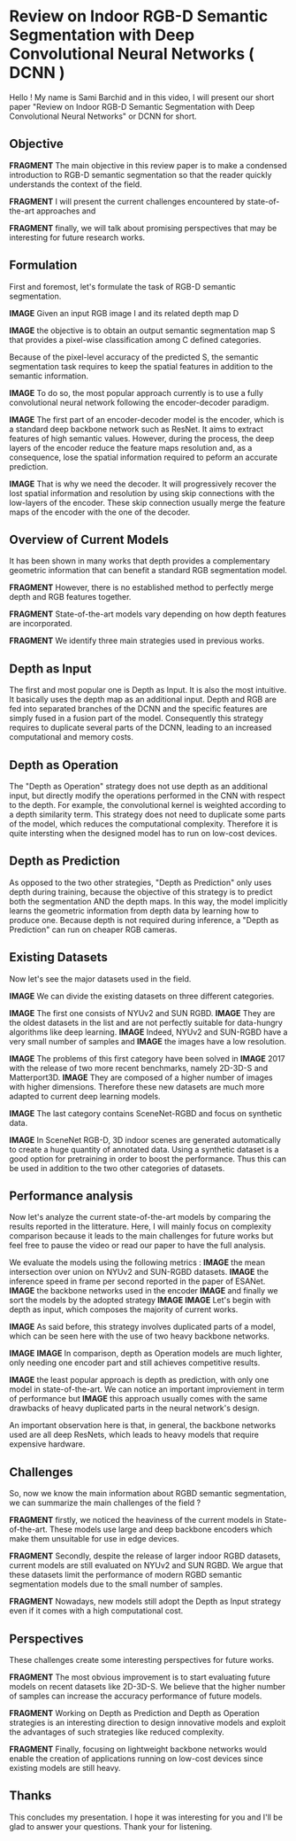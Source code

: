 # Review on Indoor RGB-D Semantic Segmentation with Deep Convolutional Neural Networks ( DCNN )
Hello ! My name is Sami Barchid and in this video, I will present our short paper "Review on Indoor RGB-D Semantic Segmentation with Deep Convolutional Neural Networks" or DCNN for short.

## Objective
**FRAGMENT** The main objective in this review paper is to make a condensed introduction to RGB-D semantic segmentation so that the reader quickly understands the context of the field.

**FRAGMENT** I will present the current challenges encountered by state-of-the-art approaches and

**FRAGMENT** finally, we will talk about promising perspectives that may be interesting for future research works.


## Formulation
First and foremost, let's formulate the task of RGB-D semantic segmentation.

**IMAGE** Given an input RGB image I and its related depth map D

**IMAGE** the objective is to obtain an output semantic segmentation map S that provides a pixel-wise classification among C defined categories.

Because of the pixel-level accuracy of the predicted S, the semantic segmentation task requires to keep the spatial features in addition to the semantic information.

**IMAGE** To do so, the most popular approach currently is to use a fully convolutional neural network following the encoder-decoder paradigm.

**IMAGE** The first part of an encoder-decoder model is the encoder, which is a standard deep backbone network such as ResNet. It aims to extract features of high semantic values. However, during the process, the deep layers of the encoder reduce the feature maps resolution and, as a consequence, lose the spatial information required to peform an accurate prediction.

**IMAGE** That is why we need the decoder. It will progressively recover the lost spatial information and resolution by using skip connections with the low-layers of the encoder. These skip connection usually merge the feature maps of the encoder with the one of the decoder.

## Overview of Current Models
It has been shown in many works that depth provides a complementary geometric information that can benefit a standard RGB segmentation model.

**FRAGMENT** However, there is no established method to perfectly merge depth and RGB features together.

**FRAGMENT** State-of-the-art models vary depending on how depth features are incorporated.

**FRAGMENT** We identify three main strategies used in previous works.

## Depth as Input
The first and most popular one is Depth as Input. It is also the most intuitive. It basically uses the depth map as an additional input. Depth and RGB are fed into separated branches of the DCNN and the specific features are simply fused in a fusion part of the model. Consequently this strategy requires to duplicate several parts of the DCNN, leading to an increased computational and memory costs.

## Depth as Operation
The "Depth as Operation" strategy does not use depth as an additional input, but directly modify the operations performed in the CNN with respect to the depth. For example, the convolutional kernel is weighted according to a depth similarity term. This strategy does not need to duplicate some parts of the model, which reduces the computational complexity. Therefore it is quite intersting when the designed model has to run on low-cost devices.

## Depth as Prediction
As opposed to the two other strategies, "Depth as Prediction" only uses depth during training, because the objective of this strategy is to predict both the segmentation AND the depth maps. In this way, the model implicitly learns the geometric information from depth data by learning how to produce one. Because depth is not required during inference, a "Depth as Prediction" can run on cheaper RGB cameras.


## Existing Datasets
Now let's see the major datasets used in the field.

**IMAGE** We can divide the existing datasets on three different categories.

**IMAGE** The first one consists of NYUv2 and SUN RGBD.
**IMAGE** They are the oldest datasets in the list and are not perfectly suitable for data-hungry algorithms like deep learning.
**IMAGE** Indeed, NYUv2 and SUN-RGBD have a very small number of samples and 
**IMAGE** the images have a low resolution.

**IMAGE** The problems of this first category have been solved in 
**IMAGE** 2017 with the release of two more recent benchmarks, namely 2D-3D-S and Matterport3D.
**IMAGE** They are composed of a higher number of images with higher dimensions. Therefore these new datasets are much more adapted to current deep learning models.

**IMAGE** The last category contains SceneNet-RGBD and focus on synthetic data.

**IMAGE** In SceneNet RGB-D, 3D indoor scenes are generated automatically to create a huge quantity of annotated data. Using a synthetic dataset is a good option for pretraining in order to boost the performance. Thus this can be used in addition to the two other categories of datasets.

<!-- ## Depth Map Examples
On the other hand, the quality of depth sensors is another important feature to take into account.

**IMAGE** as you can see here, in old datasets like NYUv2, we observe many artifacts in non-smooth depth. These problems may lead to poor feature extraction by a deep learning model. 

**IMAGE** On the other hand, more recent datasets like 2D-3D-S were captured by recent depth sensors with better accuracy.

**IMAGE** However, the perfectly-annotated example of SceneNet RGB-D is unreachable in practice because of the synthetic nature of the data. -->

## Performance analysis
Now let's analyze the current state-of-the-art models by comparing the results reported in the litterature. Here, I will mainly focus on complexity comparison because it leads to the main challenges for future works but feel free to pause the video or read our paper to have the full analysis.

We evaluate the models using the following metrics :
**IMAGE** the mean intersection over union on NYUv2 and SUN-RGBD datasets.
**IMAGE** the inference speed in frame per second reported in the paper of ESANet.
**IMAGE** the backbone networks used in the encoder
**IMAGE** and finally we sort the models by the adopted strategy 
**IMAGE**
**IMAGE** Let's begin with depth as input, which composes the majority of current works.

**IMAGE** As said before, this strategy involves duplicated parts of a model, which can be seen here with the use of two heavy backbone networks.

**IMAGE**
**IMAGE** In comparison, depth as Operation models are much lighter, only needing one encoder part and still achieves competitive results.

**IMAGE** the least popular approach is depth as prediction, with only one model in state-of-the-art. We can notice an important improviement in term of performance but **IMAGE** this approach usually comes with the same drawbacks of heavy duplicated parts in the neural network's design.

An important observation here is that, in general, the backbone networks used are all deep ResNets, which leads to heavy models that require expensive hardware. 

## Challenges
So, now we know the main information about RGBD semantic segmentation, we can summarize the main challenges of the field ?

**FRAGMENT** firstly, we noticed the heaviness of the current models in State-of-the-art. These models use large and deep backbone encoders which make them unsuitable for use in edge devices.

**FRAGMENT** Secondly, despite the release of larger indoor RGBD datasets, current models are still evaluated on NYUv2 and SUN RGBD. We argue that these datasets limit the performance of modern RGBD semantic segmentation models due to the small number of samples.

**FRAGMENT** Nowadays, new models still adopt the Depth as Input strategy even if it comes with a high computational cost.

## Perspectives
These challenges create some interesting perspectives for future works.

**FRAGMENT** The most obvious improvement is to start evaluating future models on recent datasets like 2D-3D-S. We believe that the higher number of samples can increase the accuracy performance of future models.

**FRAGMENT** Working on Depth as Prediction and Depth as Operation strategies is an interesting direction to design innovative models and exploit the advantages of such strategies like reduced complexity.

**FRAGMENT** Finally, focusing on lightweight backbone networks would enable the creation of applications running on low-cost devices since existing models are still heavy.

## Thanks
This concludes my presentation. I hope it was interesting for you and I'll be glad to answer your questions. Thank your for listening.